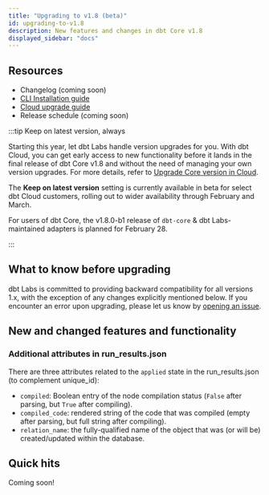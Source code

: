 ```yaml
---
title: "Upgrading to v1.8 (beta)"
id: upgrading-to-v1.8
description: New features and changes in dbt Core v1.8
displayed_sidebar: "docs"
---
```


## Resources

- Changelog (coming soon)
- [CLI Installation guide](/docs/core/installation-overview)
- [Cloud upgrade guide](/docs/dbt-versions/upgrade-dbt-version-in-cloud)
- Release schedule (coming soon)

:::tip Keep on latest version, always

Starting this year, let dbt Labs handle version upgrades for you. With dbt Cloud, you can get early access to new functionality before it lands in the final release of dbt Core v1.8 and without the need of managing your own version upgrades. For more details, refer to [Upgrade Core version in Cloud](/docs/dbt-versions/upgrade-dbt-version-in-cloud).

The **Keep on latest version** setting is currently available in beta for select dbt Cloud customers, rolling out to wider availability through February and March.

For users of dbt Core, the v1.8.0-b1 release of `dbt-core` & dbt Labs-maintained adapters is planned for February 28.

:::

## What to know before upgrading

dbt Labs is committed to providing backward compatibility for all versions 1.x, with the exception of any changes explicitly mentioned below. If you encounter an error upon upgrading, please let us know by [opening an issue](https://github.com/dbt-labs/dbt-core/issues/new).

## New and changed features and functionality

### Additional attributes in run_results.json

There are three attributes related to the `applied` state in the run_results.json (to complement unique_id):

- `compiled`: Boolean entry of the node compilation status (`False` after parsing, but `True` after compiling).
- `compiled_code`: rendered string of the code that was compiled (empty after parsing, but full string after compiling).
- `relation_name`: the fully-qualified name of the object that was (or will be) created/updated within the database.


## Quick hits

Coming soon!